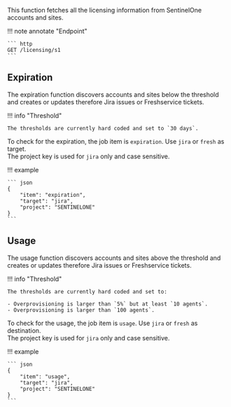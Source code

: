 This function fetches all the licensing information from SentinelOne accounts and sites.

!!! note annotate "Endpoint"  

    ``` http
    GET /licensing/s1
    ```

## Expiration

The expiration function discovers accounts and sites below the threshold and creates or updates therefore Jira issues or Freshservice tickets.

!!! info "Threshold"  

    The thresholds are currently hard coded and set to `30 days`.  

To check for the expiration, the job item is `expiration`. Use `jira` or `fresh` as target.  
The project key is used for `jira` only and case sensitive.

!!! example

    ``` json
    {
        "item": "expiration",
        "target": "jira",
        "project": "SENTINELONE"
    }
    ```

## Usage

The usage function discovers accounts and sites above the threshold and creates or updates therefore Jira issues or Freshservice tickets.

!!! info "Threshold"  

    The thresholds are currently hard coded and set to:  

    - Overprovisioning is larger than `5%` but at least `10 agents`.  
    - Overprovisioning is larger than `100 agents`.

To check for the usage, the job item is `usage`. Use `jira` or `fresh` as destination.  
The project key is used for `jira` only and case sensitive.

!!! example

    ``` json
    {
        "item": "usage",
        "target": "jira",
        "project": "SENTINELONE"
    }
    ```
